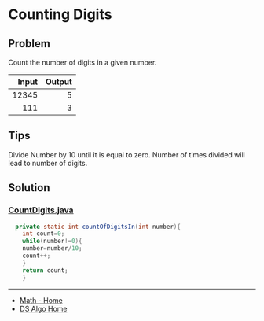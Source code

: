 # Counting Digits

## Problem

Count the number of digits in a given number.

|  Input |  Output |
|-------:|--------:|
|  12345 |       5 |
|    111 |       3 |

## Tips

Divide Number by 10 until it is equal to zero. Number of times divided will lead to
number of digits.

## Solution

### [CountDigits.java](../../src/main/java/com/math/CountDigits.java)

```java
  private static int countOfDigitsIn(int number){
    int count=0;
    while(number!=0){
    number=number/10;
    count++;
    }
    return count;
    }
```

___

* [Math - Home](math.md)
* [DS Algo Home](../../README.md)